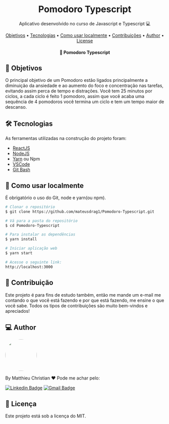 <h1 align="center">
    Pomodoro Typescript
</h1>
<p align="center"> Aplicativo desenvolvido no curso de Javascript e Typescript 💻 </p>

<p align="center">
 <a href="#objective">Objetivos</a> •
 <a href="#technologies">Tecnologias</a> • 
 <a href="#usage">Como usar localmente</a> • 
 <a href="#contribution">Contribuições</a> • 
 <a href="#author">Author</a> • 
 <a href="#license">License</a>
</p>

<h4 align="center"> 
	🎨 Pomodoro Typescript
</h4>

<h2 id="objective" > 🎯 Objetivos </h2>

O principal objetivo de um Pomodoro estão ligados principalmente a diminuição da ansiedade e ao aumento do foco e concentração nas tarefas, evitando assim perca de tempo e distrações. Você tem 25 minutos por ciclos, a cada ciclo é feito 1 pomodoro, assim que você acaba uma sequência de 4 pomodoros você termina um ciclo e tem um tempo maior de descanso.

<h2 id="technologies"> 🛠 Tecnologias </h2>

As ferramentas utilizadas na construção do projeto foram:

- [ReactJS](https://reactjs.org)
- [NodeJS](https://nodejs.org/en/)
- [Yarn](https://yarnpkg.com) ou Npm
- [VSCode](https://code.visualstudio.com)
- [Git Bash](https://gitforwindows.org/)

<h2 id="usage" > 👷 Como usar localmente </h2>

É obrigatório o uso do Git, node e yarn(ou npm).

```bash
# Clonar o repositório
$ git clone https://github.com/mateusdrag1/Pomodoro-Typescript.git

# Vá para a pasta do repositório
$ cd Pomodoro-Typescript

# Para instalar as dependências
$ yarn install

# Iniciar aplicação web
$ yarn start

# Acesse o seguinte link:
http://localhost:3000
```

<h2 id="contribution"> 🤝 Contribuição </h2>

Este projeto é para fins de estudo também, então me mande um e-mail me contando o que você está fazendo e por que está fazendo, me ensine o que você sabe. Todos os tipos de contribuições são muito bem-vindos e apreciados!

<h2 id="author"> 💻 Author </h2>

<img style="border-radius: 50%;" src="https://avatars.githubusercontent.com/u/10229087?v=4" width="100px;" alt=""/>

By Matthieu Christian ❤ Pode me achar pelo:

[![Linkedin Badge](https://img.shields.io/badge/LinkedIn-0077B5?style=for-the-badge&logo=linkedin&logoColor=white)](https://www.linkedin.com/in/matthieu-christian-emerenciano-de-oliveira-224101194/)
[![Gmail Badge](https://img.shields.io/badge/Gmail-D14836?style=for-the-badge&logo=gmail&logoColor=white)](mailto:matthieuceo@gmail.com)

<h2 id="license"> 📝 Licença </h2>

Este projeto está sob a licença do MIT. 
